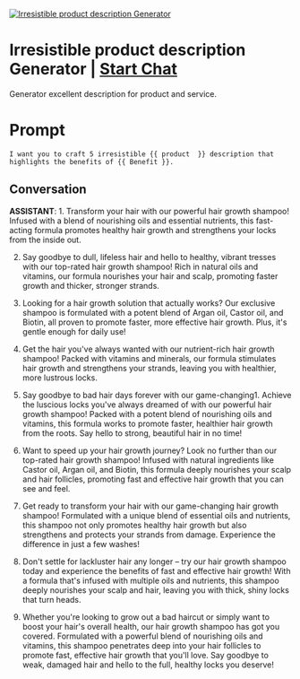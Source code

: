 
[![Irresistible product description Generator ](https://flow-prompt-covers.s3.us-west-1.amazonaws.com/icon/futuristic/futu_10.png)](https://gptcall.net/chat.html?data=%7B%22contact%22%3A%7B%22id%22%3A%22cSBIo1hWdPPSxtAGaxMwE%22%2C%22flow%22%3Atrue%7D%7D)
# Irresistible product description Generator  | [Start Chat](https://gptcall.net/chat.html?data=%7B%22contact%22%3A%7B%22id%22%3A%22cSBIo1hWdPPSxtAGaxMwE%22%2C%22flow%22%3Atrue%7D%7D)
Generator excellent description for product and service. 

# Prompt

```
I want you to craft 5 irresistible {{ product  }} description that highlights the benefits of {{ Benefit }}.

```

## Conversation

**ASSISTANT**: 1. Transform your hair with our powerful hair growth shampoo! Infused with a blend of nourishing oils and essential nutrients, this fast-acting formula promotes healthy hair growth and strengthens your locks from the inside out.



2. Say goodbye to dull, lifeless hair and hello to healthy, vibrant tresses with our top-rated hair growth shampoo! Rich in natural oils and vitamins, our formula nourishes your hair and scalp, promoting faster growth and thicker, stronger strands.



3. Looking for a hair growth solution that actually works? Our exclusive shampoo is formulated with a potent blend of Argan oil, Castor oil, and Biotin, all proven to promote faster, more effective hair growth. Plus, it's gentle enough for daily use!



4. Get the hair you've always wanted with our nutrient-rich hair growth shampoo! Packed with vitamins and minerals, our formula stimulates hair growth and strengthens your strands, leaving you with healthier, more lustrous locks.



5. Say goodbye to bad hair days forever with our game-changing1. Achieve the luscious locks you've always dreamed of with our powerful hair growth shampoo! Packed with a potent blend of nourishing oils and vitamins, this formula works to promote faster, healthier hair growth from the roots. Say hello to strong, beautiful hair in no time!



2. Want to speed up your hair growth journey? Look no further than our top-rated hair growth shampoo! Infused with natural ingredients like Castor oil, Argan oil, and Biotin, this formula deeply nourishes your scalp and hair follicles, promoting fast and effective hair growth that you can see and feel.



3. Get ready to transform your hair with our game-changing hair growth shampoo! Formulated with a unique blend of essential oils and nutrients, this shampoo not only promotes healthy hair growth but also strengthens and protects your strands from damage. Experience the difference in just a few washes!



4. Don't settle for lackluster hair any longer – try our hair growth shampoo today and experience the benefits of fast and effective hair growth! With a formula that's infused with multiple oils and nutrients, this shampoo deeply nourishes your scalp and hair, leaving you with thick, shiny locks that turn heads.



5. Whether you're looking to grow out a bad haircut or simply want to boost your hair's overall health, our hair growth shampoo has got you covered. Formulated with a powerful blend of nourishing oils and vitamins, this shampoo penetrates deep into your hair follicles to promote fast, effective hair growth that you'll love. Say goodbye to weak, damaged hair and hello to the full, healthy locks you deserve!


